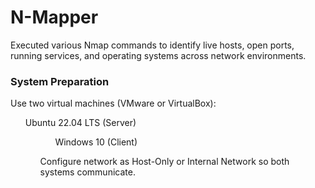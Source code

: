 # N-Mapper
 Executed various Nmap commands to identify live hosts, open ports, running services, and
 operating systems across network environments.

<h3>System Preparation</h3>
Use two virtual machines (VMware or VirtualBox):
<ul>Ubuntu 22.04 LTS (Server)<ul>
<ul>Windows 10 (Client)</ul>

Configure network as Host-Only or Internal Network so both systems communicate.